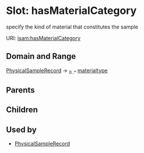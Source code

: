 
# Slot: hasMaterialCategory


specify the kind of material that constitutes the sample

URI: [isam:hasMaterialCategory](http://resource.isamples.org/schema/hasMaterialCategory)


## Domain and Range

[PhysicalSampleRecord](PhysicalSampleRecord.md) &#8594;  <sub>0..\*</sub> [materialtype](materialtype.md)

## Parents


## Children


## Used by

 * [PhysicalSampleRecord](PhysicalSampleRecord.md)
